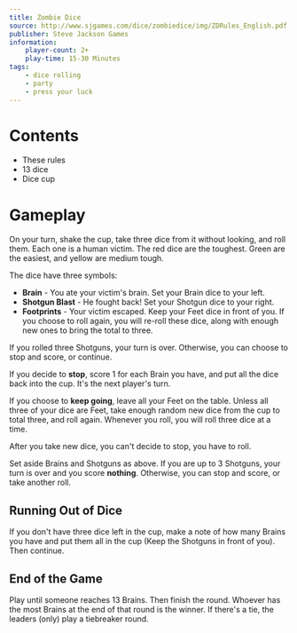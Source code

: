 ```yaml
---
title: Zombie Dice
source: http://www.sjgames.com/dice/zombiedice/img/ZDRules_English.pdf
publisher: Steve Jackson Games
information: 
    player-count: 2+
    play-time: 15-30 Minutes
tags:
    - dice rolling
    - party
    - press your luck
---
```


# Contents

- These rules
- 13 dice
- Dice cup

# Gameplay

On your turn, shake the cup, take three dice from it without looking, and roll them. Each one is a human victim. The red dice are the toughest. Green are the easiest, and yellow are medium tough.

The dice have three symbols:

- **Brain** - You ate your victim's brain. Set your Brain dice to your left.
- **Shotgun Blast** - He fought back! Set your Shotgun dice to your right.
- **Footprints** - Your victim escaped. Keep your Feet dice in front of you. If you choose to roll again, you will re-roll these dice, along with enough new ones to bring the total to three.

If you rolled three Shotguns, your turn is over. Otherwise, you can choose to stop and score, or continue.

If you decide to **stop**, score 1 for each Brain you have, and put all the dice back into the cup. It's the next player's turn.

If you choose to **keep going**, leave all your Feet on the table. Unless all three of your dice are Feet, take enough random new dice from the cup to total three, and roll again. Whenever you roll, you will roll three dice at a time.

After you take new dice, you can't decide to stop, you have to roll.

Set aside Brains and Shotguns as above. If you are up to 3 Shotguns, your turn is over and you score **nothing**. Otherwise, you can stop and score, or take another roll.

## Running Out of Dice

If you don't have three dice left in the cup, make a note of how many Brains you have and put them all in the cup (Keep the Shotguns in front of you). Then continue.

## End of the Game

Play until someone reaches 13 Brains. Then finish the round. Whoever has the most Brains at the end of that round is the winner. If there's a tie, the leaders (only) play a tiebreaker round.